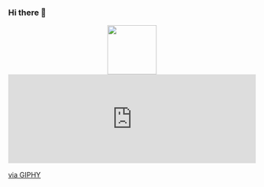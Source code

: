 ### Hi there 👋

<div id="header" align="center">
  <img src="" width="100"/>
</div>
<div style="width:100%;height:0;padding-bottom:36%;position:relative;"><iframe src="https://giphy.com/embed/hx3VJAZMCaqVSOly3s" width="100%" height="100%" style="position:absolute" frameBorder="0" class="giphy-embed" allowFullScreen></iframe></div><p><a href="https://giphy.com/gifs/tech-code-coding-hx3VJAZMCaqVSOly3s">via GIPHY</a></p>



<!--
**SindreSau/SindreSau** is a ✨ _special_ ✨ repository because its `README.md` (this file) appears on your GitHub profile.

Here are some ideas to get you started:

- 🔭 I’m currently working on ...
- 🌱 I’m currently learning ...
- 👯 I’m looking to collaborate on ...
- 🤔 I’m looking for help with ...
- 💬 Ask me about ...
- 📫 How to reach me: ...
- 😄 Pronouns: ...
- ⚡ Fun fact: ...
-->
